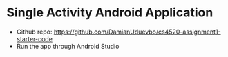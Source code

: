 # Single Activity Android Application
* Github repo: https://github.com/DamianUduevbo/cs4520-assignment1-starter-code
* Run the app through Android Studio
